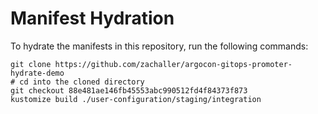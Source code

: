 # Manifest Hydration

To hydrate the manifests in this repository, run the following commands:

```shell
git clone https://github.com/zachaller/argocon-gitops-promoter-hydrate-demo
# cd into the cloned directory
git checkout 88e481ae146fb45553abc990512fd4f84373f873
kustomize build ./user-configuration/staging/integration
```
